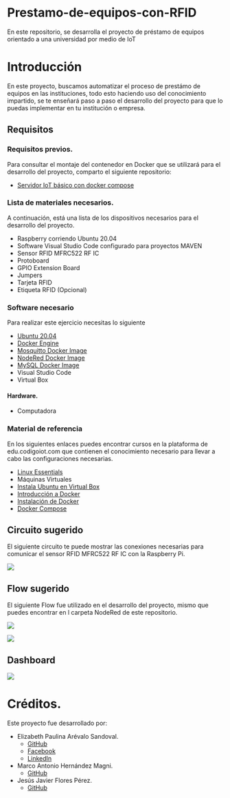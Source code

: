 # Prestamo-de-equipos-con-RFID
En este repositorio, se desarrolla el proyecto de préstamo de equipos orientado a una universidad por medio de IoT

# Introducción

En este proyecto, buscamos automatizar el proceso de prestámo de equipos en las instituciones, todo esto haciendo uso del conocimiento impartido, se te enseñará paso a paso el desarrollo del proyecto para que lo puedas implementar en tu institución o empresa. 

## Requisitos

### Requisitos previos. 

Para consultar el montaje del contenedor en Docker que se utilizará para el desarrollo del proyecto, comparto el siguiente repositorio: 

- [Servidor IoT básico con docker compose](https://github.com/codigo-iot/servidor-IoT-basico-docker-compose/tree/main)


### Lista de materiales necesarios.

A continuación, está una lista de los dispositivos necesarios para el desarrollo del proyecto.

- Raspberry corriendo Ubuntu 20.04
- Software Visual Studio Code configurado para proyectos MAVEN
- Sensor RFID MFRC522 RF IC
- Protoboard
- GPIO Extension Board
- Jumpers
- Tarjeta RFID
- Etiqueta RFID (Opcional)

### Software necesario
Para realizar este ejercicio necesitas lo siguiente

- [Ubuntu 20.04](https://releases.ubuntu.com/20.04/)
- [Docker Engine](https://docs.docker.com/engine/install/ubuntu/#install-using-the-convenience-script)
- [Mosquitto Docker Image](https://hub.docker.com/_/eclipse-mosquitto/)
- [NodeRed Docker Image](https://hub.docker.com/r/nodered/node-red)
- [MySQL Docker Image](https://hub.docker.com/_/mysql)
- Visual Studio Code
- Virtual Box

#### Hardware.
- Computadora

### Material de referencia

En los siguientes enlaces puedes encontrar cursos en la plataforma de edu.codigoiot.com que contienen el conocimiento necesario para llevar a cabo las configuraciones necesarias.

- [Linux Essentials](https://edu.codigoiot.com/course/view.php?id=984)
- Máquinas Virtuales
- [Instala Ubuntu en Virtual Box](https://edu.codigoiot.com/course/view.php?id=812)
- [Introducción a Docker]()
- [Instalación de Docker]()
- [Docker Compose]()

## Circuito sugerido

El siguiente circuito te puede mostrar las conexiones necesarias para comunicar el sensor RFID MFRC522 RF IC con la Raspberry Pi.

![](https://github.com/elizabeth-arevalo/prestamo-de-equipos-con-RFID/blob/main/img/circuito.png)

## Flow sugerido

El siguiente Flow fue utilizado en el desarrollo del proyecto, mismo que puedes encontrar en l carpeta NodeRed de este repositorio.

![](https://github.com/elizabeth-arevalo/prestamo-de-equipos-con-RFID/blob/main/img/flow1.png)

![](https://github.com/elizabeth-arevalo/prestamo-de-equipos-con-RFID/blob/main/img/flow2.png)

## Dashboard

![](https://github.com/elizabeth-arevalo/prestamo-de-equipos-con-RFID/blob/main/img/f_dashboard.png)

# Créditos.
 Este proyecto fue desarrollado por:

- Elizabeth Paulina Arévalo Sandoval.
    - [GitHub](https://github.com/elizabeth-arevalo)
    - [Facebook](https://www.facebook.com/Izel.Are/)
    - [LinkedIn](https://www.linkedin.com/in/elizabeth-paulina-ar%C3%A9valo-sandoval-2875b0228/)
- Marco Antonio Hernández Magni.
    - [GitHub](https://github.com/Magni007)
- Jesús Javier Flores Pérez.
    - [GitHub](https://github.com/jjavierohara)

